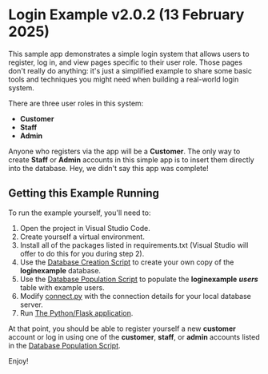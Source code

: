 # Login Example v2.0.2 (13 February 2025)

This sample app demonstrates a simple login system that allows users to
register, log in, and view pages specific to their user role. Those pages don't
really do anything: it's just a simplified example to share some basic tools
and techniques you might need when building a real-world login system.

There are three user roles in this system:
- **Customer**
- **Staff**
- **Admin**

Anyone who registers via the app will be a **Customer**. The only way to create
**Staff** or **Admin** accounts in this simple app is to insert them directly
into the database. Hey, we didn't say this app was complete!

## Getting this Example Running

To run the example yourself, you'll need to:

1. Open the project in Visual Studio Code.
2. Create yourself a virtual environment.
3. Install all of the packages listed in requirements.txt (Visual Studio will
   offer to do this for you during step 2).
4. Use the [Database Creation Script](create_database.sql) to create your own
   copy of the **loginexample** database.
5. Use the [Database Population Script](populate_database.sql) to populate
   the **loginexample** ***users*** table with example users.
6. Modify [connect.py](loginapp/connect.py) with the connection details for
   your local database server.
7. Run [The Python/Flask application](run.py).

At that point, you should be able to register yourself a new **customer**
account or log in using one of the **customer**, **staff**, or **admin**
accounts listed in the [Database Population Script](populate_database.sql).

Enjoy!